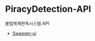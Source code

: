 # PiracyDetection-API
불법복제판독시스템 API
- <a href="https://piracydetection-api.caffelabel.com/swagger-ui/index.html"> Swagger-ui </a>
  

